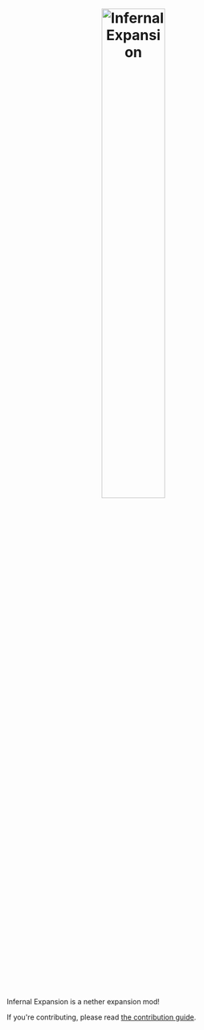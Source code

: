 <h1 align="center">
	<img src="./src/main/resources/Infernal_Expansion_Logo.png" width="50%" alt="Infernal Expansion">
</h1>

Infernal Expansion is a nether expansion mod!

If you're contributing, please read [the contribution guide](./CONTRIBUTE.md).